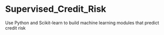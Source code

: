 # Supervised_Credit_Risk
Use Python and Scikit-learn to build machine learning modules that predict credit risk
